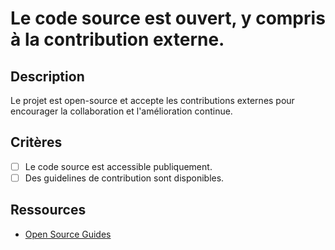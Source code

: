 # Le code source est ouvert, y compris à la contribution externe.

## Description

Le projet est open-source et accepte les contributions externes pour encourager la collaboration et l'amélioration continue.

## Critères

- [ ] Le code source est accessible publiquement.
- [ ] Des guidelines de contribution sont disponibles.

## Ressources

- [Open Source Guides](https://opensource.guide/)
